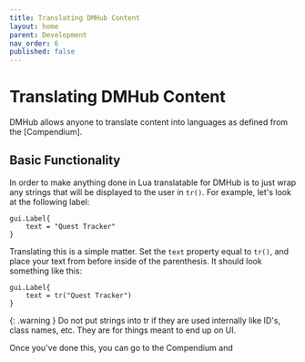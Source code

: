 ```yaml
---
title: Translating DMHub Content
layout: home
parent: Development
nav_order: 6
published: false
---
```


# Translating DMHub Content

DMHub allows anyone to translate content into languages as defined from the [Compendium]. 

## Basic Functionality

In order to make anything done in Lua translatable for DMHub is to just wrap any strings that will be displayed to the user in ``tr()``. For example, let's look at the following label:

```
gui.Label{
    text = "Quest Tracker"
}
```

Translating this is a simple matter. Set the ``text`` property equal to ``tr()``, and place your text from before inside of the parenthesis. It should look something like this:

```
gui.Label{
    text = tr("Quest Tracker")
}
```

{: .warning }
Do not put strings into tr if they are used internally like ID's, class names, etc. They are for things meant to end up on UI.

Once you've done this, you can go to the Compendium and 
